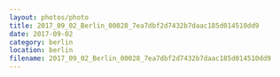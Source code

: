```yaml
---
layout: photos/photo
title: 2017_09_02_Berlin_00028_7ea7dbf2d7432b7daac185d014510dd9
date: 2017-09-02
category: berlin
location: berlin
filename: 2017_09_02_Berlin_00028_7ea7dbf2d7432b7daac185d014510dd9
---
```

